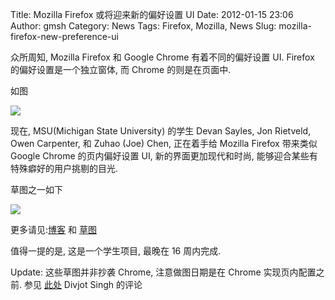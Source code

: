 Title: Mozilla Firefox 或将迎来新的偏好设置 UI
Date: 2012-01-15 23:06
Author: gmsh
Category: News
Tags: Firefox, Mozilla, News
Slug: mozilla-firefox-new-preference-ui

众所周知, Mozilla Firefox 和 Google Chrome 有着不同的偏好设置 UI.
Firefox 的偏好设置是一个独立窗体, 而 Chrome 的则是在页面中.

如图

[![](http://linuxtoy.org/img/2012/01/screenshot-at-2012-01-15-225207.png)](http://linuxtoy.org/img/2012/01/screenshot-at-2012-01-15-225207.png)

现在, MSU(Michigan State University) 的学生 Devan Sayles, Jon Rietveld,
Owen Carpenter, 和 Zuhao (Joe) Chen, 正在着手给 Mozilla Firefox 带来类似
Google Chrome 的页内偏好设置 UI, 新的界面更加现代和时尚,
能够迎合某些有特殊癖好的用户挑剔的目光.

草图之一如下

[![](http://linuxtoy.org/img/2012/01/incontent-ui-visualconcepts-mac-preferences-network-i01.png)](http://linuxtoy.org/img/2012/01/incontent-ui-visualconcepts-mac-preferences-network-i01.png)

更多请见:[博客](http://msujaws.wordpress.com/2012/01/09/in-content-preferences-for-firefox-may-be-here-in-16-weeks/)
和
[草图](http://stephenhorlander.com/pages/incontent-ui-mockups/incontent-ui-mockups.html)

值得一提的是, 这是一个学生项目, 最晚在 16 周内完成.

Update: 这些草图并非抄袭 Chrome, 注意做图日期是在 Chrome
实现页内配置之前. 参见
[此处](http://msujaws.wordpress.com/2012/01/09/in-content-preferences-for-firefox-may-be-here-in-16-weeks/)
Divjot Singh 的评论

